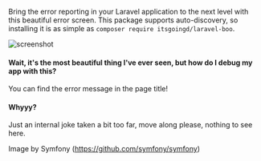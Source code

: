 Bring the error reporting in your Laravel application to the next level with this beautiful error screen. This package supports auto-discovery, so installing it is as simple as `composer require itsgoingd/laravel-boo`.

![screenshot](http://abyss.shadowfall.eu/github/laravel-boo.png)

#### Wait, it's the most beautiful thing I've ever seen, but how do I debug my app with this?

You can find the error message in the page title!

#### Whyyy?

Just an internal joke taken a bit too far, move along please, nothing to see here.

Image by Symfony (https://github.com/symfony/symfony)
